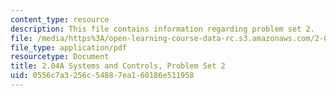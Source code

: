 ```yaml
---
content_type: resource
description: This file contains information regarding problem set 2.
file: /media/https%3A/open-learning-course-data-rc.s3.amazonaws.com/2-04a-systems-and-controls-spring-2013/0556c7a3256c54887ea160186e511958_MIT2_04AS13_ProblemSet2.pdf
file_type: application/pdf
resourcetype: Document
title: 2.04A Systems and Controls, Problem Set 2
uid: 0556c7a3-256c-5488-7ea1-60186e511958
---
```

